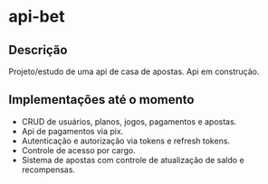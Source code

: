 # api-bet

## Descrição
Projeto/estudo de uma api de casa de apostas.
Api em construção.

## Implementações até o momento

- CRUD de usuários, planos, jogos, pagamentos e apostas.
- Api de pagamentos via pix.
- Autenticação e autorização via tokens e refresh tokens.
- Controle de acesso por cargo.
- Sistema de apostas com controle de atualização de saldo e recompensas.
